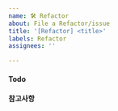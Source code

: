 ```yaml
---
name: 🛠 Refactor
about: File a Refactor/issue
title: '[Refactor] <title>'
labels: Refactor
assignees: ''

---
```



#### Todo
<!-- write the Feature-->

#### 참고사항
<!--아래사항을 참고해주세요-->
